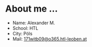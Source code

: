 About me ...
===============

* Name: Alexander M.
* School: HTL
* City: Pöls
* Mail: 171witb09@o365.htl-leoben.at

